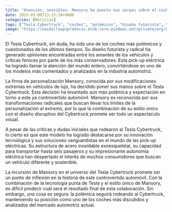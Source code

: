 ```yaml
---
title: "Atención, sensibles. Mansory ha puesto sus zarpas sobre el coche más polémico y cuestionado del mundo"
date: 2025-03-06T13:15:34+0000
categories: [Noticias]
tags: ["Tesla Cybertruck", "coches", "polémicos", "diseño futurista", "pick-up eléctrica", "Mansory", "personalización", "vehículos de lujo", "innovación tecnológica", "pick-up eléctricas", "acero inoxidable", "autonomía eléctrica", "s"]
image: "https://oaidalleapiprodscus.blob.core.windows.net/private/org-HKmKxpuNw3Y88lm4EBrIPq0n/user-ZwiCXOggLL8ZNNKE2g7rXFmV/img-WqYJ1dEM5FVuDgpkLSDt1kxX.png?st=2025-03-06T12%3A15%3A34Z&se=2025-03-06T14%3A15%3A34Z&sp=r&sv=2024-08-04&sr=b&rscd=inline&rsct=image/png&skoid=d505667d-d6c1-4a0a-bac7-5c84a87759f8&sktid=a48cca56-e6da-484e-a814-9c849652bcb3&skt=2025-03-06T02%3A30%3A01Z&ske=2025-03-07T02%3A30%3A01Z&sks=b&skv=2024-08-04&sig=NmLwRPSlMgoV5kPTvZFLLTLosEYJxKGwLdFbfMHUlSw%3D"
---
```


El Tesla Cybertruck, sin duda, ha sido uno de los coches más polémicos y cuestionados de los últimos tiempos. Su diseño futurista y radical ha generado opiniones encontradas entre los amantes de los vehículos y críticas feroces por parte de los más conservadores. Esta pick-up eléctrica ha logrado llamar la atención del mundo entero, convirtiéndose en uno de los modelos más comentados y analizados en la industria automotriz.

La firma de personalización Mansory, conocida por sus modificaciones extremas en vehículos de lujo, ha decidido poner sus manos sobre el Tesla Cybertruck. Esta decisión ha levantado aún más polémica y expectación en torno a este ya controvertido automóvil. Mansory es reconocida por sus transformaciones radicales que buscan llevar los límites de la personalización al extremo, por lo que la combinación de su estilo único con el diseño disruptivo del Cybertruck promete ser todo un espectáculo visual.

A pesar de las críticas y dudas iniciales que rodearon al Tesla Cybertruck, lo cierto es que este modelo ha logrado destacarse por su innovación tecnológica y sus soluciones vanguardistas en el mundo de las pick-up eléctricas. Su estructura de acero inoxidable exoesqueletal, su capacidad para transportar hasta seis pasajeros y su impresionante autonomía eléctrica han despertado el interés de muchos consumidores que buscan un vehículo diferente y sostenible.

La incursión de Mansory en el universo del Tesla Cybertruck promete ser un punto de inflexión en la historia de este controvertido automóvil. Con la combinación de la tecnología punta de Tesla y el estilo único de Mansory, es difícil predecir cuál será el resultado final de esta colaboración. Sin embargo, una cosa es segura: la polémica seguirá rodeando al Cybertruck, manteniendo su posición como uno de los coches más discutidos y analizados del mercado automotriz actual.
    